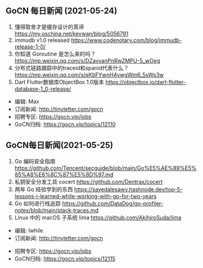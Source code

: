 ## GoCN 每日新闻 (2021-05-24)

1. 懂得取舍才是缓存设计的真谛 https://my.oschina.net/kevwan/blog/5056791
2. immudb v1.0 released https://www.codenotary.com/blog/immudb-release-1-0/
3. 你知道 Goroutine 是怎么来的吗？ https://mp.weixin.qq.com/s/DZavvanPnRwZMPU-5_wOeg
4. 分布式链路跟踪中的traceid和spanid代表什么？ https://mp.weixin.qq.com/s/eKbFYwnH4vwgWm6_5sWs3w
5. Dart Flutter数据库ObjectBox 1.0版本 https://objectbox.io/dart-flutter-database-1_0-release/

- 编辑: Max
- 订阅新闻: http://tinyletter.com/gocn
- 招聘专区: https://gocn.vip/jobs
- GoCN归档: https://gocn.vip/topics/12110

## GoCN每日新闻(2021-05-25)

1. Go 编码安全指南 https://github.com/Tencent/secguide/blob/main/Go%E5%AE%89%E5%85%A8%E6%8C%87%E5%8D%97.md
2. 私钥安全分发工具 cocert https://github.com/Dentrax/cocert
3. 两年 Go 经验学到的东西 https://sayedalesawy.hashnode.dev/top-5-lessons-i-learned-while-working-with-go-for-two-years
4. Go 如何进行栈追踪 https://github.com/DataDog/go-profiler-notes/blob/main/stack-traces.md
5. Linux 中的 macOS 子系统 lima https://github.com/AkihiroSuda/lima

* 编辑: lwhile
* 订阅新闻: http://tinyletter.com/gocn
- 招聘专区: https://gocn.vip/jobs
- GoCN归档: https://gocn.vip/topics/12115
